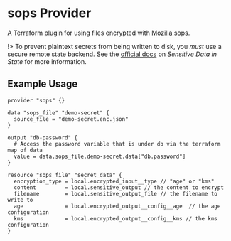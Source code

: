 # sops Provider

A Terraform plugin for using files encrypted with [Mozilla sops](https://github.com/mozilla/sops).

!> To prevent plaintext secrets from being written to disk, you *must* use a secure remote state backend. See the [official docs](https://www.terraform.io/docs/state/sensitive-data.html) on _Sensitive Data in State_ for more information.

## Example Usage

```hcl
provider "sops" {}

data "sops_file" "demo-secret" {
  source_file = "demo-secret.enc.json"
}

output "db-password" {
  # Access the password variable that is under db via the terraform map of data
  value = data.sops_file.demo-secret.data["db.password"]
}

resource "sops_file" "secret_data" {
  encryption_type = local.encrypted_input__type // "age" or "kms"
  content         = local.sensitive_output // the content to encrypt
  filename        = local.sensitive_output_file // the filename to write to
  age             = local.encrypted_output__config__age  // the age configuration
  kms             = local.encrypted_output__config__kms // the kms configuration
}
```
